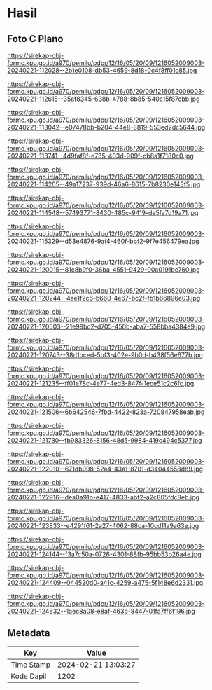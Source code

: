 # Hasil

## Foto C Plano

https://sirekap-obj-formc.kpu.go.id/a970/pemilu/pdpr/12/16/05/20/09/1216052009003-20240221-112028--2b1e0108-db53-4659-8d18-0c4f8ff01c85.jpg

https://sirekap-obj-formc.kpu.go.id/a970/pemilu/pdpr/12/16/05/20/09/1216052009003-20240221-112615--35af8345-638b-4788-8b85-540e15f87cbb.jpg

https://sirekap-obj-formc.kpu.go.id/a970/pemilu/pdpr/12/16/05/20/09/1216052009003-20240221-113042--e07478bb-b204-44e8-8819-553ed2dc5644.jpg

https://sirekap-obj-formc.kpu.go.id/a970/pemilu/pdpr/12/16/05/20/09/1216052009003-20240221-113741--4d9faf8f-e735-403d-909f-db8a1f7180c0.jpg

https://sirekap-obj-formc.kpu.go.id/a970/pemilu/pdpr/12/16/05/20/09/1216052009003-20240221-114205--49a17237-939d-46a6-8615-7b8230e143f5.jpg

https://sirekap-obj-formc.kpu.go.id/a970/pemilu/pdpr/12/16/05/20/09/1216052009003-20240221-114548--57493771-8430-485c-9419-de5fa7d19a71.jpg

https://sirekap-obj-formc.kpu.go.id/a970/pemilu/pdpr/12/16/05/20/09/1216052009003-20240221-115329--d53e4876-9af4-460f-bbf2-9f7e456479ea.jpg

https://sirekap-obj-formc.kpu.go.id/a970/pemilu/pdpr/12/16/05/20/09/1216052009003-20240221-120015--81c8b9f0-36ba-4551-9429-00a0191bc760.jpg

https://sirekap-obj-formc.kpu.go.id/a970/pemilu/pdpr/12/16/05/20/09/1216052009003-20240221-120244--4ae1f2c6-b660-4e67-bc2f-fb1b86896e03.jpg

https://sirekap-obj-formc.kpu.go.id/a970/pemilu/pdpr/12/16/05/20/09/1216052009003-20240221-120503--21e99bc2-d705-450b-aba7-558bba4384e9.jpg

https://sirekap-obj-formc.kpu.go.id/a970/pemilu/pdpr/12/16/05/20/09/1216052009003-20240221-120743--38d1bced-5bf3-402e-9b0d-b438f56e677b.jpg

https://sirekap-obj-formc.kpu.go.id/a970/pemilu/pdpr/12/16/05/20/09/1216052009003-20240221-121235--ff01e78c-4e77-4ed3-847f-1ece51c2c6fc.jpg

https://sirekap-obj-formc.kpu.go.id/a970/pemilu/pdpr/12/16/05/20/09/1216052009003-20240221-121506--6b642546-7fbd-4422-823a-720847958eab.jpg

https://sirekap-obj-formc.kpu.go.id/a970/pemilu/pdpr/12/16/05/20/09/1216052009003-20240221-121730--fb983326-8156-48d5-9984-419c494c5377.jpg

https://sirekap-obj-formc.kpu.go.id/a970/pemilu/pdpr/12/16/05/20/09/1216052009003-20240221-122010--671db098-52a4-43a1-8701-d34044558d89.jpg

https://sirekap-obj-formc.kpu.go.id/a970/pemilu/pdpr/12/16/05/20/09/1216052009003-20240221-122916--dea0a91b-e417-4833-abf2-a2c805fdc8eb.jpg

https://sirekap-obj-formc.kpu.go.id/a970/pemilu/pdpr/12/16/05/20/09/1216052009003-20240221-123833--e4291f61-2a27-4062-88ca-10cd11a9a63e.jpg

https://sirekap-obj-formc.kpu.go.id/a970/pemilu/pdpr/12/16/05/20/09/1216052009003-20240221-124144--f3a7c50a-0726-4301-88fb-95bb53b26a4e.jpg

https://sirekap-obj-formc.kpu.go.id/a970/pemilu/pdpr/12/16/05/20/09/1216052009003-20240221-124409--044520d0-a41c-4259-a475-5f148e6d2331.jpg

https://sirekap-obj-formc.kpu.go.id/a970/pemilu/pdpr/12/16/05/20/09/1216052009003-20240221-124632--1aec8a08-e8af-463b-8447-01fa7ff6f196.jpg


## Metadata

| Key        | Value               |
| ---------- | ------------------- |
| Time Stamp | 2024-02-21 13:03:27 |
| Kode Dapil | 1202                |



